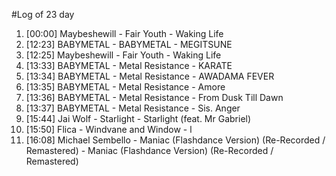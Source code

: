 #Log of 23 day

1. [00:00] Maybeshewill - Fair Youth - Waking Life
1. [12:23] BABYMETAL - BABYMETAL - MEGITSUNE
1. [12:25] Maybeshewill - Fair Youth - Waking Life
1. [13:33] BABYMETAL - Metal Resistance - KARATE
1. [13:34] BABYMETAL - Metal Resistance - AWADAMA FEVER
1. [13:35] BABYMETAL - Metal Resistance - Amore
1. [13:36] BABYMETAL - Metal Resistance - From Dusk Till Dawn
1. [13:37] BABYMETAL - Metal Resistance - Sis. Anger
1. [15:44] Jai Wolf - Starlight - Starlight (feat. Mr Gabriel)
1. [15:50] Flica - Windvane and Window - l
1. [16:08] Michael Sembello - Maniac (Flashdance Version) (Re-Recorded / Remastered) - Maniac (Flashdance Version) (Re-Recorded / Remastered)
